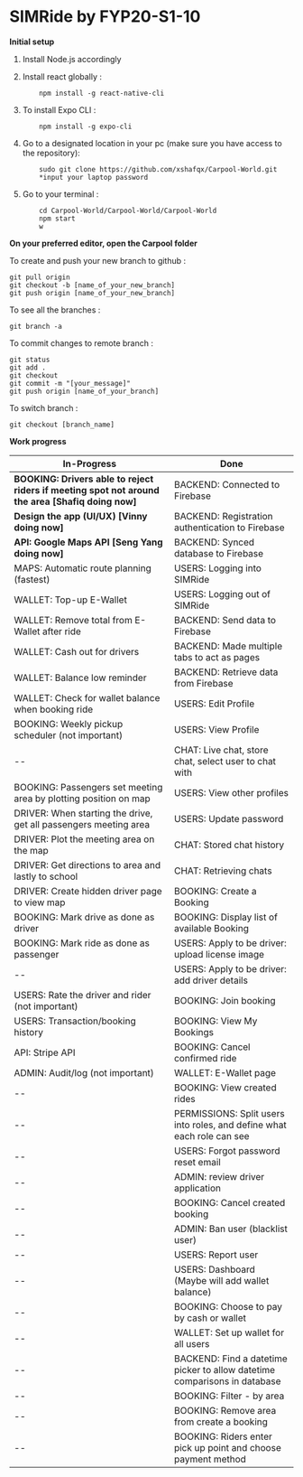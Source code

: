 # SIMRide by FYP20-S1-10



**Initial setup**

1. Install Node.js accordingly

2. Install react globally :
    ```
        npm install -g react-native-cli
    ```

3. To install Expo CLI :
    ```
        npm install -g expo-cli
    ```

4. Go to a designated location in your pc (make sure you have access to the repository):
    ```
        sudo git clone https://github.com/xshafqx/Carpool-World.git
        *input your laptop password
    ```

5. Go to your terminal :
    ```
        cd Carpool-World/Carpool-World/Carpool-World
        npm start
        w
    ```



**On your preferred editor, open the Carpool folder**

To create and push your new branch to github :
```
git pull origin
git checkout -b [name_of_your_new_branch]
git push origin [name_of_your_new_branch]
```


To see all the branches :
```
git branch -a
```


To commit changes to remote branch :
```
git status
git add .
git checkout
git commit -m "[your_message]"
git push origin [name_of_your_branch]
```


To switch branch :
```
git checkout [branch_name]
```


**Work progress**

In-Progress | Done
----------- | -----------
**BOOKING: Drivers able to reject riders if meeting spot not around the area [Shafiq doing now]** | BACKEND: Connected to Firebase 
**Design the app (UI/UX) [Vinny doing now]** | BACKEND: Registration authentication to Firebase 
**API: Google Maps API [Seng Yang doing now]** | BACKEND: Synced database to Firebase 
MAPS: Automatic route planning (fastest) | USERS: Logging into SIMRide 
WALLET: Top-up E-Wallet | USERS: Logging out of SIMRide 
WALLET: Remove total from E-Wallet after ride | BACKEND: Send data to Firebase 
WALLET: Cash out for drivers | BACKEND: Made multiple tabs to act as pages 
WALLET: Balance low reminder | BACKEND: Retrieve data from Firebase 
WALLET: Check for wallet balance when booking ride | USERS: Edit Profile 
BOOKING: Weekly pickup scheduler (not important) | USERS: View Profile 
-- | CHAT: Live chat, store chat, select user to chat with 
BOOKING: Passengers set meeting area by plotting position on map | USERS: View other profiles 
DRIVER: When starting the drive, get all passengers meeting area | USERS: Update password
DRIVER: Plot the meeting area on the map | CHAT: Stored chat history 
DRIVER: Get directions to area and lastly to school | CHAT: Retrieving chats
DRIVER: Create hidden driver page to view map | BOOKING: Create a Booking
BOOKING: Mark drive as done as driver | BOOKING: Display list of available Booking
BOOKING: Mark ride as done as passenger | USERS: Apply to be driver: upload license image
-- | USERS: Apply to be driver: add driver details
USERS: Rate the driver and rider (not important) | BOOKING: Join booking
USERS: Transaction/booking history | BOOKING: View My Bookings
API: Stripe API | BOOKING: Cancel confirmed ride
ADMIN: Audit/log (not important) | WALLET: E-Wallet page
-- | BOOKING: View created rides
-- | PERMISSIONS: Split users into roles, and define what each role can see
-- | USERS: Forgot password reset email
-- | ADMIN: review driver application
-- | BOOKING: Cancel created booking
-- | ADMIN: Ban user (blacklist user)
-- | USERS: Report user
-- | USERS: Dashboard (Maybe will add wallet balance)
-- | BOOKING: Choose to pay by cash or wallet
-- | WALLET: Set up wallet for all users
-- | BACKEND: Find a datetime picker to allow datetime comparisons in database
-- | BOOKING: Filter - by area
-- | BOOKING: Remove area from create a booking
-- | BOOKING: Riders enter pick up point and choose payment method
